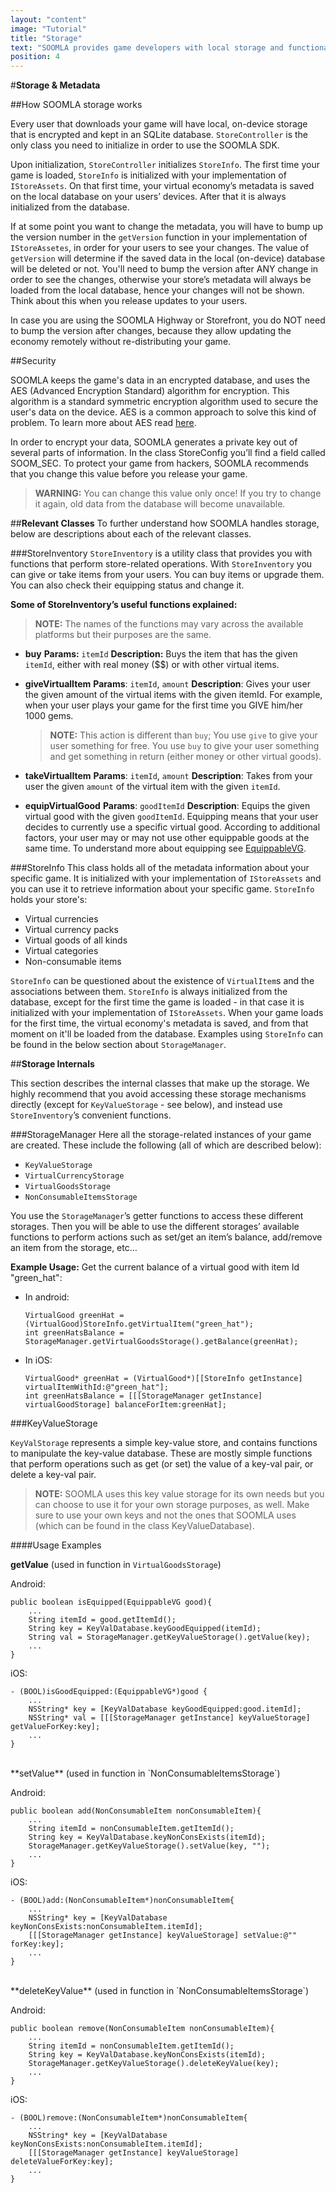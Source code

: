 ```yaml
---
layout: "content"
image: "Tutorial"
title: "Storage"
text: "SOOMLA provides game developers with local storage and functionality to maintain it."
position: 4
---
```


#**Storage & Metadata**

##How SOOMLA storage works

Every user that downloads your game will have local, on-device storage that is encrypted and kept in an SQLite database. `StoreController` is the only class you need to initialize in order to use the SOOMLA SDK.

Upon initialization, `StoreController` initializes `StoreInfo`. The first time your game is loaded, `StoreInfo` is initialized with your implementation of `IStoreAssets`. On that first time, your virtual economy’s metadata is saved on the local database on your users’ devices. After that it is always initialized from the database.

If at some point you want to change the metadata, you will have to bump up the version number in the `getVersion` function in your implementation of `IStoreAssetes`, in order for your users to see your changes. The value of `getVersion` will determine if the saved data in the local (on-device) database will be deleted or not. You'll need to bump the version after ANY change in order to see the changes, otherwise your store’s metadata will always be loaded from the local database, hence your changes will not be shown. Think about this when you release updates to your users.

<div class="info-box">
In case you are using the SOOMLA Highway or Storefront, you do NOT need to bump the version after changes, because they allow updating the economy remotely without re-distributing your game.
</div>

##Security

SOOMLA keeps the game's data in an encrypted database, and uses the AES (Advanced Encryption Standard) algorithm for encryption. This algorithm is a standard symmetric encryption algorithm used to secure the user's data on the device. AES is a common approach to solve this kind of problem. To learn more about AES read [here](http://en.wikipedia.org/wiki/Advanced_Encryption_Standard).

In order to encrypt your data, SOOMLA generates a private key out of several parts of information. In the class StoreConfig you’ll find a field called SOOM_SEC. To protect your game from hackers, SOOMLA recommends that you change this value before you release your game.

> **WARNING:** You can change this value only once! If you try to change it again, old data from the database will become unavailable.

##**Relevant Classes**
To further understand how SOOMLA handles storage, below are descriptions about each of the relevant classes.

###StoreInventory
`StoreInventory` is a utility class that provides you with functions that perform store-related operations. With `StoreInventory` you can give or take items from your users. You can buy items or upgrade them. You can also check their equipping status and change it.

**Some of StoreInventory’s useful functions explained:**

> **NOTE:** The names of the functions may vary across the available platforms but their purposes are the same.

- **buy**
**Params:** `itemId`
**Description:** Buys the item that has the given `itemId`, either with real money ($$) or with other virtual items.

- **giveVirtualItem**
**Params**: `itemId`, `amount`
**Description**: Gives your user the given amount of the virtual items with the given itemId. For example, when your user plays your game for the first time you GIVE him/her 1000 gems.

    > **NOTE:** This action is different than `buy`; You use `give` to give your user something for free. You use `buy` to give your user something and get something in return (either money or other virtual goods).

- **takeVirtualItem**
**Params**: `itemId`, `amount`
**Description**: Takes from your user the given `amount` of the virtual item with the given `itemId`.

- **equipVirtualGood**
**Params**: `goodItemId`
**Description**: Equips the given virtual good with the given `goodItemId`. Equipping means that your user decides to currently use a specific virtual good. According to additional factors, your user may or may not use other equippable goods at the same time. To understand more about equipping see [EquippableVG](/docs/soomla/Economy#equippablevg).

###StoreInfo
This class holds all of the metadata information about your specific game. It is initialized with your implementation of `IStoreAssets` and you can use it to retrieve information about your specific game. `StoreInfo` holds your store's:

- Virtual currencies
- Virtual currency packs
- Virtual goods of all kinds
- Virtual categories
- Non-consumable items

`StoreInfo` can be questioned about the existence of `VirtualItem`s and the associations between them.
`StoreInfo` is always initialized from the database, except for the first time the game is loaded - in that case it is initialized with your implementation of `IStoreAssets`. When your game loads for the first time, the virtual economy's metadata is saved, and from that moment on it'll be loaded from the database.
Examples using `StoreInfo` can be found in the below section about `StorageManager`.

##**Storage Internals**

This section describes the internal classes that make up the storage. We highly recommend that you avoid accessing these storage mechanisms directly (except for `KeyValueStorage` - see below), and instead use `StoreInventory`’s convenient functions.

###StorageManager
Here all the storage-related instances of your game are created. These include the following (all of which are described below):

- `KeyValueStorage`
- `VirtualCurrencyStorage`
- `VirtualGoodsStorage`
- `NonConsumableItemsStorage`

You use the `StorageManager`’s getter functions to access these different storages. Then you will be able to use the different storages’ available functions to perform actions such as set/get an item’s balance, add/remove an item from the storage, etc…

**Example Usage:**
Get the current balance of a virtual good with item Id "green_hat":

- In android:

    ```
    VirtualGood greenHat = (VirtualGood)StoreInfo.getVirtualItem("green_hat");
    int greenHatsBalance = StorageManager.getVirtualGoodsStorage().getBalance(greenHat);
    ```

- In iOS:

    ```
    VirtualGood* greenHat = (VirtualGood*)[[StoreInfo getInstance] virtualItemWithId:@"green_hat"];
    int greenHatsBalance = [[[StorageManager getInstance] virtualGoodStorage] balanceForItem:greenHat];
    ```

###KeyValueStorage

`KeyValStorage` represents a simple key-value store, and contains functions to manipulate the key-value database. These are mostly simple functions that perform operations such as get (or set) the value of a key-val pair, or delete a key-val pair.

> **NOTE:** SOOMLA uses this key value storage for its own needs but you can choose to use it for your own storage purposes, as well. Make sure to use your own keys and not the ones that SOOMLA uses (which can be found in the class KeyValueDatabase).

####Usage Examples

**getValue**
(used in function in `VirtualGoodsStorage`)

Android:

```
public boolean isEquipped(EquippableVG good){
    ...
    String itemId = good.getItemId();
    String key = KeyValDatabase.keyGoodEquipped(itemId);
    String val = StorageManager.getKeyValueStorage().getValue(key);
    ...
}
```

iOS:

```
- (BOOL)isGoodEquipped:(EquippableVG*)good {
    ...
    NSString* key = [KeyValDatabase keyGoodEquipped:good.itemId];
    NSString* val = [[[StorageManager getInstance] keyValueStorage] getValueForKey:key];
    ...
}
```
<br>
**setValue**
(used in function in `NonConsumableItemsStorage`)

Android:

```
public boolean add(NonConsumableItem nonConsumableItem){
    ...
    String itemId = nonConsumableItem.getItemId();
    String key = KeyValDatabase.keyNonConsExists(itemId);
    StorageManager.getKeyValueStorage().setValue(key, "");
    ...
}
```

iOS:

```
- (BOOL)add:(NonConsumableItem*)nonConsumableItem{
    ...
    NSString* key = [KeyValDatabase keyNonConsExists:nonConsumableItem.itemId];
    [[[StorageManager getInstance] keyValueStorage] setValue:@"" forKey:key];
    ...
}
```
<br>
**deleteKeyValue**
(used in function in `NonConsumableItemsStorage`)

Android:
```
public boolean remove(NonConsumableItem nonConsumableItem){
    ...
    String itemId = nonConsumableItem.getItemId();
    String key = KeyValDatabase.keyNonConsExists(itemId);
    StorageManager.getKeyValueStorage().deleteKeyValue(key);
    ...
}
```

iOS:

```
- (BOOL)remove:(NonConsumableItem*)nonConsumableItem{
    ...
    NSString* key = [KeyValDatabase keyNonConsExists:nonConsumableItem.itemId];
    [[[StorageManager getInstance] keyValueStorage] deleteValueForKey:key];
    ...
}
```
